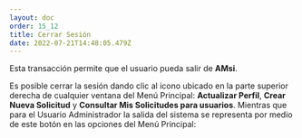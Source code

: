 ```yaml
---
layout: doc
order: 15_12
title: Cerrar Sesión
date: 2022-07-21T14:48:05.479Z
---
```

Esta transacción permite que el usuario pueda salir de **AMsi**. 


Es posible cerrar la sesión dando clic al icono <span class="mdi mdi-exit-to-app"></span> ubicado en la parte superior derecha de cualquier ventana del Menú Principal: **Actualizar Perfil**, **Crear Nueva Solicitud** y **Consultar Mis Solicitudes para usuarios**.  Mientras que para el Usuario Administrador la salida del sistema se representa por medio de este botón en las opciones del Menú Principal:




